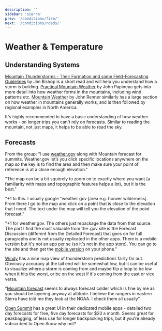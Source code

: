 ```yaml
---
description: ''
sidebar: 'sierra'
prev: '/conditions/fire/'
next: '/conditions/roads/'
---
```


# Weather & Temperature

## Understanding Systems

[Mountain Thunderstorms - Their Formation and some Field-Forecasting Guidelines](https://www.fs.fed.us/psw/cirmount/wkgrps/gloria/publications/pdf/Bishop_mtn_thunderstorms_031607.pdf) by Jim Bishop is a short read and will help you understand how a storm is building. [Practical Mountain Weather](https://www.dropbox.com/s/dvaswkn4ymtiros/MountainWeather.pdf?dl=0) by John Papineau gets into more detail into how weather forms in the mountains, including wind patterns etc. [Mountain Weather](https://www.amazon.com/Mountain-Weather-Backcountry-Snowboarders-Mountaineers-ebook/dp/B001GQ2MK8/ref=tmm_kin_swatch_0?_encoding=UTF8&qid=&sr=) by John Renner similarly has a large section on how weather in mountains generally works, and is then followed by regional examples in North America.

It's highly recommended to have a basic understanding of how weather works - on longer trips you can't rely on forecasts. Similar to reading the mountain, not just maps, it helps to be able to read the sky.

## Forecasts

From the group: "I use [weather.gov](weather.gov) along with Mountain forecast for summits. Weather.gov let’s you click specific locations anywhere on the map so the key is to find the area and then make sure your point of reference is at a close enough elevation."

"The map can be a bit squirrely to zoom on to exactly where you want (a familiarity with maps and topographic features helps a lot), but it is the best."
 
"+1 to this. I usually google "weather gov [area e.g. hoover wilderness]. From there I go to the map and click on a point that is close to the elevation that I need. The text under the map will tell you the elevation of the point forecast."

"+1 for weather.gov. The others just repackage the data from that source. The part I find the most valuable from the .gov site is the Forecast Discussion (different from the Detailed Forecast) that goes on for full paragraphs and is not usually replicated in the other apps. There is a mobile version but it's not an app per se (so it's not in the app store). You can go to the site and then get the [mobile version](https://mobile.weather.gov/) on your phone."

[Windy](https://www.windy.com/-Thunderstorms-thunder?thunder,2021-08-27-21,37.810,-119.221,8) has a nice map view of thunderstorm predictions fairly far out. Obviously accuracy at the tail end will be somewhat low, but it can be useful to visualize where a storm is coming from and maybe flip a loop to be low when it hits the worst, or be on the west if it's coming from the east or vice versa.

"[Mountain forecast](https://www.mountain-forecast.com/) seems to always forecast colder which is fine by me as you should be layering anyway at altitude. I believe the rangers in eastern Sierra have told me they look at the NOAA. I check them all usually"

[Open Summit](https://opensummit.com/) has a great UI in their dedicated mobile apps - detailed two day forecasts for free, five day forecasts for $20 a month. Seems great for peakbagging, of less use for longer backpacking trips, but if you're already subscribed to Open Snow why not?